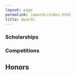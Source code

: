 ```yaml
---
layout: page
permalink: /awards/index.html
title: Awards
---
```


### Scholarships



### Competitions



## Honors



